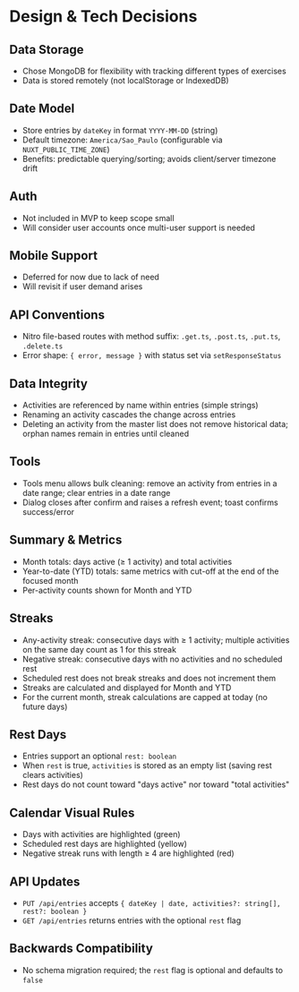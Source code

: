 # Design & Tech Decisions

## Data Storage
- Chose MongoDB for flexibility with tracking different types of exercises
- Data is stored remotely (not localStorage or IndexedDB)

## Date Model
- Store entries by `dateKey` in format `YYYY-MM-DD` (string)
- Default timezone: `America/Sao_Paulo` (configurable via `NUXT_PUBLIC_TIME_ZONE`)
- Benefits: predictable querying/sorting; avoids client/server timezone drift

## Auth
- Not included in MVP to keep scope small
- Will consider user accounts once multi-user support is needed

## Mobile Support
- Deferred for now due to lack of need
- Will revisit if user demand arises

## API Conventions
- Nitro file-based routes with method suffix: `.get.ts`, `.post.ts`, `.put.ts`, `.delete.ts`
- Error shape: `{ error, message }` with status set via `setResponseStatus`

## Data Integrity
- Activities are referenced by name within entries (simple strings)
- Renaming an activity cascades the change across entries
- Deleting an activity from the master list does not remove historical data; orphan names remain in entries until cleaned

## Tools
- Tools menu allows bulk cleaning: remove an activity from entries in a date range; clear entries in a date range
- Dialog closes after confirm and raises a refresh event; toast confirms success/error

## Summary & Metrics
- Month totals: days active (≥ 1 activity) and total activities
- Year-to-date (YTD) totals: same metrics with cut-off at the end of the focused month
- Per-activity counts shown for Month and YTD

## Streaks
- Any-activity streak: consecutive days with ≥ 1 activity; multiple activities on the same day count as 1 for this streak
- Negative streak: consecutive days with no activities and no scheduled rest
- Scheduled rest does not break streaks and does not increment them
- Streaks are calculated and displayed for Month and YTD
- For the current month, streak calculations are capped at today (no future days)

## Rest Days
- Entries support an optional `rest: boolean`
- When `rest` is true, `activities` is stored as an empty list (saving rest clears activities)
- Rest days do not count toward "days active" nor toward "total activities"

## Calendar Visual Rules
- Days with activities are highlighted (green)
- Scheduled rest days are highlighted (yellow)
- Negative streak runs with length ≥ 4 are highlighted (red)

## API Updates
- `PUT /api/entries` accepts `{ dateKey | date, activities?: string[], rest?: boolean }`
- `GET /api/entries` returns entries with the optional `rest` flag

## Backwards Compatibility
- No schema migration required; the `rest` flag is optional and defaults to `false`